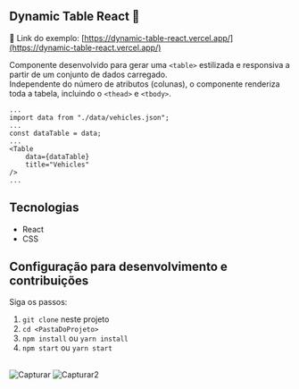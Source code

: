 ## Dynamic Table React 🧾

🔗 Link do exemplo: [https://dynamic-table-react.vercel.app/](https://dynamic-table-react.vercel.app/)

Componente desenvolvido para gerar uma `<table>` estilizada e responsiva a partir de um conjunto de dados carregado.\
Independente do número de atributos (colunas), o componente renderiza toda a tabela, incluindo o `<thead>` e `<tbody>`.

```
...
import data from "./data/vehicles.json";
...
const dataTable = data;
...
<Table
    data={dataTable}
    title="Vehicles"
/>
...
```

## Tecnologias

-   React
-   CSS

## Configuração para desenvolvimento e contribuições

Siga os passos:

1. `git clone` neste projeto
2. `cd <PastaDoProjeto>`
3. `npm install` ou `yarn install`
4. `npm start` ou `yarn start`

\
![Capturar](https://user-images.githubusercontent.com/31941701/151913331-4ffb0e78-5d6a-4a24-9834-a0b38630fd54.JPG)
![Capturar2](https://user-images.githubusercontent.com/31941701/151913338-db65f48d-9af5-4e8f-84fb-a822a5bf997d.JPG)
